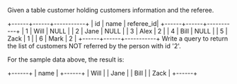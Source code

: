 Given a table customer holding customers information and the referee.

+------+------+-----------+
| id   | name | referee_id|
+------+------+-----------+
|    1 | Will |      NULL |
|    2 | Jane |      NULL |
|    3 | Alex |         2 |
|    4 | Bill |      NULL |
|    5 | Zack |         1 |
|    6 | Mark |         2 |
+------+------+-----------+
Write a query to return the list of customers NOT referred by the person with id '2'.

For the sample data above, the result is:

+------+
| name |
+------+
| Will |
| Jane |
| Bill |
| Zack |
+------+